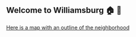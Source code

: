 ## Welcome to Williamsburg :house: :statue_of_liberty:



[Here is a map with an outline of the neighborhood](https://github.com/ricg310/GeoJSON/blob/master/map.geojson)


